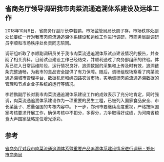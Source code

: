 

## 省商务厅领导调研我市肉菜流通追溯体系建设及运维工作

2018年10月9日，省商务厅副厅长李若鹏，市场监管局局长周子存，市场秩序处副处长姜红一行对我市肉菜流通追溯体系建设和运维工作进行调研，市商务局副调研员李顺和市场秩序处负责同志陪同。

调研组听取了李顺副调研员关于我市肉菜流通追溯体系试点建设情况的报告，并查阅了相关资料。目前试点建设工作已经结束，并顺利通过了商务部组织的终验。体系已进入日常运维阶段，运行情况良好，追溯数据的采集和上传及时有效，追溯链条完整通畅，为我市的食品安全提供了有力保障。随后，调研组现场察看了肉菜流通追溯城市管理平台、数据机房和纬四路农贸市场，实地调研肉菜流通追溯数据的管理和节点企业子系统的运行等情况。

李若鹏副厅长对我市肉菜流通追溯体系建设工作的成效表示了充分地肯定，同时强调，肉菜流通追溯体系建设作为一项重要的民生工程，已被列入国家食品安全、市长菜篮子、质量强国的考核内容中。下一步，郑州市要继续高度重视，严格按照国家考核要求开展工作，确保考核中不扣分，多得分，力争取得好成绩，为河南省粮食大声国家战略定位增光添彩。




## 参考
[省商务厅对我市肉菜流通追溯体系暨重要产品追溯体系建设情况进行调研 - 郑州市商务局](http://swj.zhengzhou.gov.cn/swdt/1273784.jhtml)




<!--stackedit_data:
eyJoaXN0b3J5IjpbMTM4MTc5NjM2NywxNjQyMDAwOTgzLC0yMT
EwNzk0OTAzXX0=
-->
